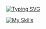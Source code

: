 [![Typing SVG](https://readme-typing-svg.demolab.com?font=Fira+Code&size=24&duration=3000&pause=1000&width=435&lines=Xiaoyang+Liu;Software+Engineering+Student;Mathematics+Student)](https://git.io/typing-svg)


[![My Skills](https://skillicons.dev/icons?i=typescript,react,python,next,vite,tailwindcss,firebase,appwrite,kotlin)](https://skillicons.dev)

